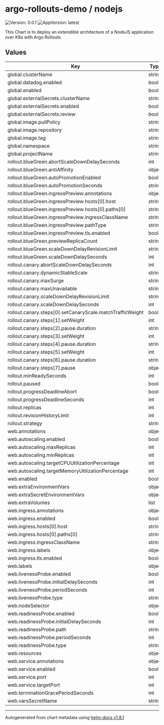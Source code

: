 # argo-rollouts-demo / nodejs

![Version: 0.0.1](https://img.shields.io/badge/Version-0.0.1-informational?style=flat-square) ![AppVersion: latest](https://img.shields.io/badge/AppVersion-latest-informational?style=flat-square)

This Chart is to deploy an extendible architecture of a NodeJS application over K8s with Argo Rollouts.

## Values

| Key | Type | Default | Description |
|-----|------|---------|-------------|
| global.clusterName | string | `"example"` |  |
| global.datadog.enabled | bool | `false` |  |
| global.enabled | bool | `true` |  |
| global.externalSecrets.clusterName | string | `""` |  |
| global.externalSecrets.enabled | bool | `false` |  |
| global.externalSecrets.review | bool | `false` |  |
| global.image.pullPolicy | string | `"Always"` |  |
| global.image.repository | string | `"ecr/example"` |  |
| global.image.tag | string | `"latest"` |  |
| global.namespace | string | `"example"` |  |
| global.projectName | string | `"nodejs"` |  |
| rollout.blueGreen.abortScaleDownDelaySeconds | int | `30` |  |
| rollout.blueGreen.antiAffinity | object | `{}` |  |
| rollout.blueGreen.autoPromotionEnabled | bool | `false` |  |
| rollout.blueGreen.autoPromotionSeconds | string | `""` |  |
| rollout.blueGreen.ingressPreview.annotations | object | `{}` |  |
| rollout.blueGreen.ingressPreview.hosts[0].host | string | `nil` |  |
| rollout.blueGreen.ingressPreview.hosts[0].paths[0] | string | `"/"` |  |
| rollout.blueGreen.ingressPreview.ingressClassName | string | `""` |  |
| rollout.blueGreen.ingressPreview.pathType | string | `"Prefix"` |  |
| rollout.blueGreen.ingressPreview.tls.enabled | bool | `false` |  |
| rollout.blueGreen.previewReplicaCount | string | `""` |  |
| rollout.blueGreen.scaleDownDelayRevisionLimit | string | `""` |  |
| rollout.blueGreen.scaleDownDelaySeconds | int | `30` |  |
| rollout.canary.abortScaleDownDelaySeconds | int | `30` |  |
| rollout.canary.dynamicStableScale | string | `""` |  |
| rollout.canary.maxSurge | string | `""` |  |
| rollout.canary.maxUnavailable | string | `""` |  |
| rollout.canary.scaleDownDelayRevisionLimit | string | `""` |  |
| rollout.canary.scaleDownDelaySeconds | int | `30` |  |
| rollout.canary.steps[0].setCanaryScale.matchTrafficWeight | bool | `true` |  |
| rollout.canary.steps[1].setWeight | int | `25` |  |
| rollout.canary.steps[2].pause.duration | string | `"5m"` |  |
| rollout.canary.steps[3].setWeight | int | `50` |  |
| rollout.canary.steps[4].pause.duration | string | `"10m"` |  |
| rollout.canary.steps[5].setWeight | int | `100` |  |
| rollout.canary.steps[6].pause.duration | string | `"15m"` |  |
| rollout.canary.steps[7].pause | object | `{}` |  |
| rollout.minReadySeconds | int | `30` |  |
| rollout.paused | bool | `true` |  |
| rollout.progressDeadlineAbort | bool | `false` |  |
| rollout.progressDeadlineSeconds | int | `600` |  |
| rollout.replicas | int | `1` |  |
| rollout.revisionHistoryLimit | int | `3` |  |
| rollout.strategy | string | `"blueGreen"` |  |
| web.annotations | object | `{}` |  |
| web.autoscaling.enabled | bool | `false` |  |
| web.autoscaling.maxReplicas | int | `8` |  |
| web.autoscaling.minReplicas | int | `2` |  |
| web.autoscaling.targetCPUUtilizationPercentage | int | `50` |  |
| web.autoscaling.targetMemoryUtilizationPercentage | int | `50` |  |
| web.enabled | bool | `false` |  |
| web.extraEnvironmentVars | object | `{}` |  |
| web.extraSecretEnvironmentVars | object | `{}` |  |
| web.extraVolumes | list | `[]` |  |
| web.ingress.annotations | object | `{}` |  |
| web.ingress.enabled | bool | `false` |  |
| web.ingress.hosts[0].host | string | `nil` |  |
| web.ingress.hosts[0].paths[0] | string | `nil` |  |
| web.ingress.ingressClassName | string | `"internal"` |  |
| web.ingress.labels | object | `{}` |  |
| web.ingress.tls.enabled | bool | `false` |  |
| web.labels | object | `{}` |  |
| web.livenessProbe.enabled | bool | `false` |  |
| web.livenessProbe.initialDelaySeconds | int | `15` |  |
| web.livenessProbe.periodSeconds | int | `20` |  |
| web.livenessProbe.type | string | `"tcp"` |  |
| web.nodeSelector | object | `{}` |  |
| web.readinessProbe.enabled | bool | `false` |  |
| web.readinessProbe.initialDelaySeconds | int | `15` |  |
| web.readinessProbe.path | string | `"/"` |  |
| web.readinessProbe.periodSeconds | int | `20` |  |
| web.readinessProbe.type | string | `"http"` |  |
| web.resources | object | `{}` |  |
| web.service.annotations | object | `{}` |  |
| web.service.enabled | bool | `false` |  |
| web.service.port | int | `443` |  |
| web.service.targetPort | int | `8080` |  |
| web.terminationGracePeriodSeconds | int | `300` |  |
| web.varsSecretName | string | `""` |  |

----------------------------------------------
Autogenerated from chart metadata using [helm-docs v1.8.1](https://github.com/norwoodj/helm-docs/releases/v1.8.1)
